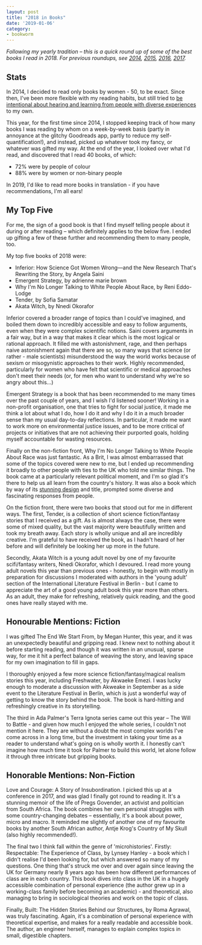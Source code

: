 ```yaml
---
layout: post
title: "2018 in Books"
date: '2019-01-06'
category:
- bookworm
---
```


*Following my yearly tradition – this is a quick round up of some of the best books I read in 2018. For previous roundups, see [2014](https://zararah.net/blog/2014/12/26/50-books-2014/), [2015](https://zararah.net/blog/2016/01/02/my-year-in-books/), [2016](https://zararah.net/blog/2017/01/04/2016-in-books/), [2017](https://zararah.net/blog/2017/12/30/2017-in-books/).*

## Stats

In 2014, I decided to read only books by women - 50, to be exact. Since then, I've been more flexible with my reading habits, but still tried to [be intentional about hearing and learning from people with diverse experiences](https://zararah.net/blog/2016/03/06/whats-in-our-networks/) to my own. 

This year, for the first time since 2014, I stopped keeping track of how many books I was reading by whom on a week-by-week basis (partly in annoyance at the glitchy Goodreads app, partly to reduce my self-quantification!), and instead, picked up whatever took my fancy, or whatever was gifted my way. At the end of the year, I looked over what I'd read, and discovered that I read 40 books, of which:

* 72% were by people of colour
* 88% were by women or non-binary people

In 2019, I'd like to read more books in translation - if you have recommendations, I'm all ears!

## My Top Five

For me, the sign of a good book is that I find myself telling people about it during or after reading – which definitely applies to the below five. I ended up gifting a few of these further and recommending them to many people, too. 

My top five books of 2018 were: 

* Inferior: How Science Got Women Wrong—and the New Research That's Rewriting the Story, by Angela Saini
* Emergent Strategy, by adrienne marie brown
* Why I'm No Longer Talking to White People About Race, by Reni Eddo-Lodge
* Tender, by Sofia Samatar
* Akata Witch, by Nnedi Okorafor

Inferior covered a broader range of topics than I could've imagined, and boiled them down to incredibly accessible and easy to follow arguments, even when they were complex scientific notions. Saini covers arguments in a fair way, but in a way that makes it clear which is the most logical or rational approach. It filled me with astonishment, rage, and then perhaps naive astonishment again that there are so, so many ways that science (or rather - male scientists) misunderstood the way the world works because of sexism or misogynistic approaches to their work. Highly recommended, particularly for women who have felt that scientific or medical approaches don't meet their needs (or, for men who want to understand why we're so angry about this...)

Emergent Strategy is a book that has been recommended to me many times over the past couple of years, and I wish I'd listened sooner! Working in a non-profit organisation, one that tries to fight for social justice, it made me think a lot about what I do, how I do it and why I do it in a much broader sense than my usual day-to-day reflections. In particular, it made me want to work more on environmental justice issues, and to be more critical of projects or initiatives that are not achieving their purported goals, holding myself accountable for wasting resources.

Finally on the non-fiction front, Why I'm No Longer Talking to White People About Race was just fantastic. As a Brit, I was almost embarrassed that some of the topics covered were new to me, but I ended up recommending it broadly to other people with ties to the UK who told me similar things. The book came at a particularly relevant political moment, and I'm so glad it's there to help us all learn from the country's history. It was also a book which by way of its [stunning design](http://renieddolodge.co.uk/books/) and title, prompted some diverse and fascinating responses from people.

On the fiction front, there were two books that stood out for me in different ways. The first, Tender, is a collection of short science fiction/fantasy stories that I received as a gift. As is almost always the case, there were some of mixed quality, but the vast majority were beautifully written and took my breath away. Each story is wholly unique and all are incredibly creative. I'm grateful to have received the book, as I hadn't heard of her before and will definitely be looking her up more in the future.

Secondly, Akata Witch is a young adult novel by one of my favourite scifi/fantasy writers, Nnedi Okorafor, which I devoured. I read more young adult novels this year than previous ones - honestly, to begin with mostly in preparation for discussions I moderated with authors in the 'young adult' section of the International Literature Festival in Berlin - but I came to appreciate the art of a good young adult book this year more than others. As an adult, they make for refreshing, relatively quick reading, and the good ones have really stayed with me. 

## Honourable Mentions: Fiction

I was gifted The End We Start From, by Megan Hunter, this year, and it was an unexpectedly beautiful and gripping read. I knew next to nothing about it before starting reading, and though it was written in an unusual, sparse way, for me it hit a perfect balance of weaving the story, and leaving space for my own imagination to fill in gaps. 

I thoroughly enjoyed a few more science fiction/fantasy/magical realism stories this year, including Freshwater, by Akwaeke Emezi. I was lucky enough to moderate a discussion with Akweake in September as a side event to the Literature Festival in Berlin, which is just a wonderful way of getting to know the story behind the book. The book is hard-hitting and refreshingly creative in its storytelling. 

The third in Ada Palmer's Terra Ignota series came out this year – The Will to Battle - and given how much I enjoyed the whole series, I couldn't not mention it here. They are without a doubt the most complex worlds I've come across in a long time, but the investment in taking your time as a reader to understand what's going on is wholly worth it. I honestly can't imagine how much time it took for Palmer to build this world, let alone follow it through three intricate but gripping books. 

## Honorable Mentions: Non-Fiction

Love and Courage: A Story of Insubordination. I picked this up at a conference in 2017, and was glad I finally got round to reading it. It's a stunning memoir of the life of Pregs Govender, an activist and politician from South Africa. The book combines her own personal struggles with some country-changing debates – essentially, it's a book about power, micro and macro. It reminded me slightly of another one of my favourite books by another South African author, Antje Krog's Country of My Skull (also highly recommended!).

The final two I think fall within the genre of 'microhistories'. Firstly: Respectable: The Experience of Class, by Lynsey Hanley - a book which I didn't realise I'd been looking for, but which answered so many of my questions. One thing that's struck me over and over again since leaving the UK for Germany nearly 8 years ago has been how different performances of class are in each country. This book dives into class in the UK in a hugely accessible combination of personal experience (the author grew up in a working-class family before becoming an academic) - and theoretical, also managing to bring in sociological theories and work on the topic of class.

Finally, Built: The Hidden Stories Behind our Structures, by Roma Agrawal, was truly fascinating. Again, it's a combination of personal experience with theoretical expertise, and makes for a really readable and accessible book. The author, an engineer herself, manages to explain complex topics in small, digestible chapters.




